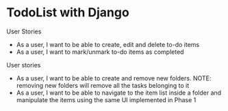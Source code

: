 # TodoList with Django

User Stories
- As a user, I want to be able to create, edit and delete to-do items
- As a user, I want to mark/unmark to-do items as completed

User stories
- As a user, I want to be able to create and remove new folders. NOTE: removing new folders
will remove all the tasks belonging to it
- As a user, I want to be able to navigate to the item list inside a folder and manipulate the
items using the same UI implemented in Phase 1

